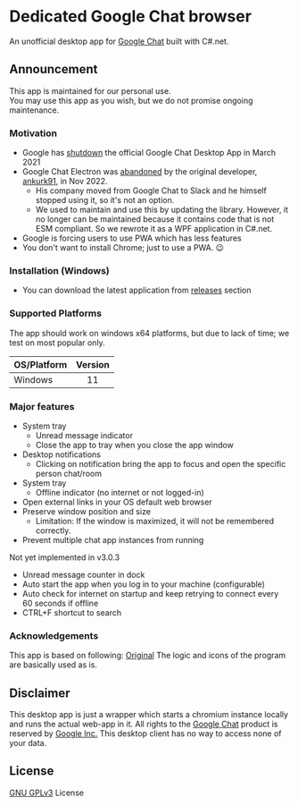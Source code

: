 # Dedicated Google Chat browser

An unofficial desktop app for [Google Chat](http://chat.google.com) built with C#.net.

## Announcement

This app is maintained for our personal use.  
You may use this app as you wish, but we do not promise ongoing maintenance.

### Motivation

* Google has [shutdown](https://support.google.com/chat/answer/10194711) the official Google Chat Desktop App in March
  2021
* Google Chat Electron was [abandoned](https://github.com/ankurk91/google-chat-electron) by the original developer, [ankurk91](https://github.com/ankurk91), in Nov 2022.
    - His company moved from Google Chat to Slack and he himself stopped using it, so it's not an option.
    - We used to maintain and use this by updating the library. However, it no longer can be maintained because it contains code that is not ESM compliant. So we rewrote it as a WPF application in C#.net.
* Google is forcing users to use PWA which has less features
* You don't want to install Chrome; just to use a PWA. :wink:

### Installation (Windows)

* You can download the latest application from
  [releases](https://github.com/khiyowa/google-chat-desktop/releases/latest) section

### Supported Platforms

The app should work on windows x64 platforms, but due to lack of time; we test on most popular only.  

| OS/Platform         |    Version    |
|:--------------------|:-------------:|
| Windows             |       11      |

### Major features

* System tray
    - Unread message indicator
    - Close the app to tray when you close the app window
* Desktop notifications
    - Clicking on notification bring the app to focus and open the specific person chat/room
* System tray
    - Offline indicator (no internet or not logged-in)
* Open external links in your OS default web browser
* Preserve window position and size
    - Limitation: If the window is maximized, it will not be remembered correctly.
* Prevent multiple chat app instances from running

Not yet implemented in v3.0.3
* Unread message counter in dock
* Auto start the app when you log in to your machine (configurable)
* Auto check for internet on startup and keep retrying to connect every 60 seconds if offline
* CTRL+F shortcut to search

### Acknowledgements
This app is based on following:
[Original](https://github.com/ankurk91/google-chat-electron/)
The logic and icons of the program are basically used as is.

## Disclaimer

This desktop app is just a wrapper which starts a chromium instance locally and runs the actual web-app in it. All
rights to the [Google Chat](https://chat.google.com/) product is reserved by
[Google Inc.](https://en.wikipedia.org/wiki/Google)
This desktop client has no way to access none of your data.

## License

[GNU GPLv3](LICENSE.txt) License

